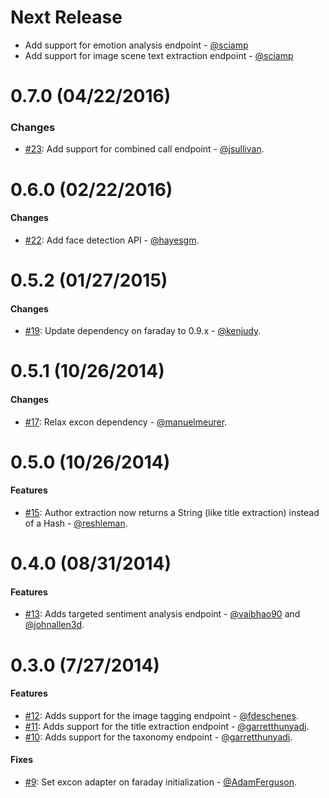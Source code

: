 # Next Release

* Add support for emotion analysis endpoint - [@sciamp](https://github.com/sciamp)
* Add support for image scene text extraction endpoint - [@sciamp](https://github.com/sciamp)

# 0.7.0 (04/22/2016)

### Changes

* [#23](https://github.com/technekes/alchemy-api-rb/pull/23): Add support for combined call endpoint - [@jsullivan](https://github.com/jsullivan).

# 0.6.0 (02/22/2016)

#### Changes

* [#22](https://github.com/technekes/alchemy-api-rb/pull/22): Add face detection API - [@hayesgm](https://github.com/hayesgm).

# 0.5.2 (01/27/2015)

#### Changes

* [#19](https://github.com/technekes/alchemy-api-rb/pull/19): Update dependency on faraday to 0.9.x - [@kenjudy](https://github.com/kenjudy).

# 0.5.1 (10/26/2014)

#### Changes

* [#17](https://github.com/technekes/alchemy-api-rb/pull/17): Relax excon dependency - [@manuelmeurer](https://github.com/manuelmeurer).

# 0.5.0 (10/26/2014)

#### Features

* [#15](https://github.com/technekes/alchemy-api-rb/pull/15): Author extraction now returns a String (like title extraction) instead of a Hash - [@reshleman](https://github.com/reshleman).

# 0.4.0 (08/31/2014)

#### Features

* [#13](https://github.com/technekes/alchemy-api-rb/pull/13): Adds targeted sentiment analysis endpoint - [@vaibhao90](https://github.com/vaibhao90) and [@johnallen3d](https://github.com/johnallen3d).

# 0.3.0 (7/27/2014)

#### Features

* [#12](https://github.com/technekes/alchemy-api-rb/pull/12): Adds support for the image tagging endpoint - [@fdeschenes](https://github.com/fdeschenes).
* [#11](https://github.com/technekes/alchemy-api-rb/pull/11): Adds support for the title extraction endpoint - [@garretthunyadi](https://github.com/garretthunyadi).
* [#10](https://github.com/technekes/alchemy-api-rb/pull/10): Adds support for the taxonomy endpoint - [@garretthunyadi](https://github.com/garretthunyadi).

#### Fixes

* [#9](https://github.com/technekes/alchemy-api-rb/pull/9): Set excon adapter on faraday initialization - [@AdamFerguson](https://github.com/AdamFerguson).
